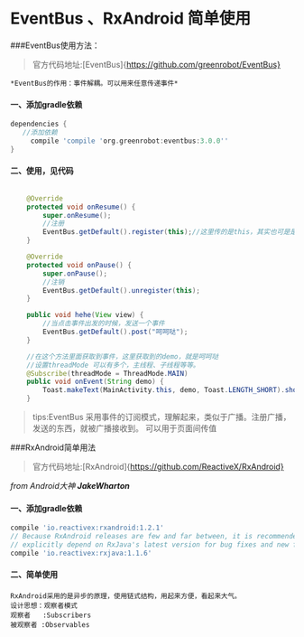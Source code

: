 # EventBus 、RxAndroid 简单使用

###EventBus使用方法：
> 官方代码地址:[EventBus]{https://github.com/greenrobot/EventBus}

    *EventBus的作用：事件解耦。可以用来任意传递事件*

#### 一、添加gradle依赖
```groovy
dependencies {
   //添加依赖
     compile 'compile 'org.greenrobot:eventbus:3.0.0''
}
```

#### 二、使用，见代码
```java

    @Override
    protected void onResume() {
        super.onResume();
        //注册
        EventBus.getDefault().register(this);//这里传的是this，其实也可是是个对象。
    }

    @Override
    protected void onPause() {
        super.onPause();
        //注销
        EventBus.getDefault().unregister(this);
    }

    public void hehe(View view) {
        //当点击事件出发的时候，发送一个事件
        EventBus.getDefault().post("呵呵哒");
    }

    //在这个方法里面获取到事件，这里获取到的demo，就是呵呵哒
    //设置threadMode 可以有多个，主线程、子线程等等。
    @Subscribe(threadMode = ThreadMode.MAIN)
    public void onEvent(String demo) {
        Toast.makeText(MainActivity.this, demo, Toast.LENGTH_SHORT).show();
    }
```

> tips:EventBus 采用事件的订阅模式，理解起来，类似于广播。注册广播，发送的东西，就被广播接收到。
 可以用于页面间传值


###RxAndroid简单用法
> 官方代码地址:[RxAndroid]{https://github.com/ReactiveX/RxAndroid}
    
*from Android大神 **JakeWharton***

#### 一、添加gradle依赖
```groovy
compile 'io.reactivex:rxandroid:1.2.1'
// Because RxAndroid releases are few and far between, it is recommended you also
// explicitly depend on RxJava's latest version for bug fixes and new features.
compile 'io.reactivex:rxjava:1.1.6'
```

#### 二、简单使用
    RxAndroid采用的是异步的原理，使用链式结构，用起来方便，看起来大气。
    设计思想：观察者模式 
    观察者   :Subscribers
    被观察者 :Observables
    

    



  